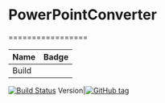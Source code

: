# PowerPointConverter
=================

Name|Badge
---|---
Build|
[![Build Status](https://travis-ci.org/Arukaito/PowerPointConverter.svg?branch=master)](https://travis-ci.org/Arukaito/PowerPointConverter)
Version|[![GitHub tag](https://img.shields.io/github/tag/expressjs/express.svg)](https://github.com/Arukaito/PowerPointConverter)

